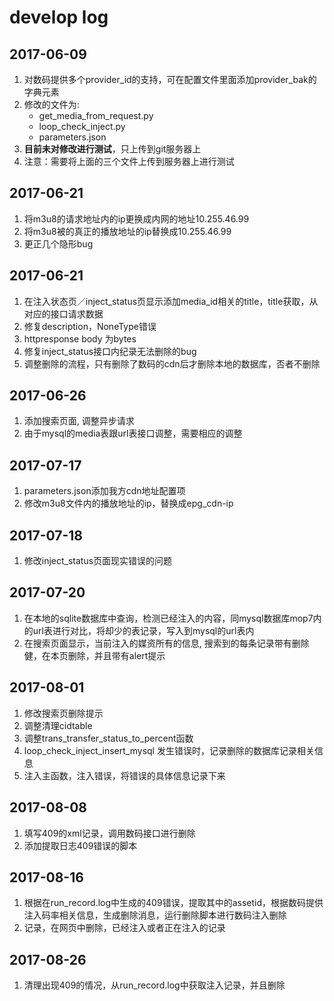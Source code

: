 # **develop log**
## 2017-06-09
1. 对数码提供多个provider_id的支持，可在配置文件里面添加provider_bak的字典元素
2. 修改的文件为:
     * get_media_from_request.py
     * loop_check_inject.py
     * parameters.json
3. **目前未对修改进行测试**，只上传到git服务器上
4. 注意：需要将上面的三个文件上传到服务器上进行测试
        
## 2017-06-21
1. 将m3u8的请求地址内的ip更换成内网的地址10.255.46.99
2. 将m3u8被的真正的播放地址的ip替换成10.255.46.99
3. 更正几个隐形bug

## 2017-06-21
1. 在注入状态页／inject_status页显示添加media_id相关的title，title获取，从对应的接口请求数据
2. 修复description，NoneType错误
3. httpresponse body 为bytes
4. 修复inject_status接口内纪录无法删除的bug
5. 调整删除的流程，只有删除了数码的cdn后才删除本地的数据库，否者不删除

## 2017-06-26
1. 添加搜索页面, 调整异步请求
2. 由于mysql的media表跟url表接口调整，需要相应的调整

## 2017-07-17
1. parameters.json添加我方cdn地址配置项
2. 修改m3u8文件内的播放地址的ip，替换成epg_cdn-ip

## 2017-07-18
1. 修改inject_status页面现实错误的问题

## 2017-07-20
1. 在本地的sqlite数据库中查询，检测已经注入的内容，同mysql数据库mop7内的url表进行对比，将却少的表记录，写入到mysql的url表内
2. 在搜索页面显示，当前注入的媒资所有的信息, 搜索到的每条记录带有删除健，在本页删除，并且带有alert提示

## 2017-08-01
1. 修改搜索页删除提示
2. 调整清理cidtable
3. 调整trans_transfer_status_to_percent函数
4. loop_check_inject_insert_mysql 发生错误时，记录删除的数据库记录相关信息
5. 注入主函数，注入错误，将错误的具体信息记录下来

## 2017-08-08
1. 填写409的xml记录，调用数码接口进行删除
2. 添加提取日志409错误的脚本

## 2017-08-16
1. 根据在run_record.log中生成的409错误，提取其中的assetid，根据数码提供注入码率相关信息，生成删除消息，运行删除脚本进行数码注入删除
2. 记录，在网页中删除，已经注入或者正在注入的记录

## 2017-08-26
1. 清理出现409的情况，从run_record.log中获取注入记录，并且删除